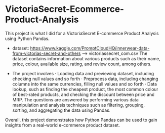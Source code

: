 # VictoriaSecret-Ecommerce-Product-Analysis

This project is what I did for a VictoriaSecret E-commerce Product Analysis using Python Pandas.

- dataset:
https://www.kaggle.com/PromptCloudHQ/innerwear-data-from-victorias-secret-and-others
  --> victoriassecret_com.csv
The dataset contains information about various products such as their name, price, colour, available size, rating, and review count, among others.

- The project involves 
   · Loading data and previewing dataset, including checking null values and so forth
   · Preprocess data, including changing columns into the same currencies, filling null values and so forth
   · Data lookup, such as finding the cheapest product, the most common colour of best-rated products, and checking the discount between price and MRP. The questions are answered by performing various data manipulation and analysis techniques such as filtering, grouping, sorting, and aggregating the data using Pandas.

Overall, this project demonstrates how Python Pandas can be used to gain insights from a real-world e-commerce product dataset.
